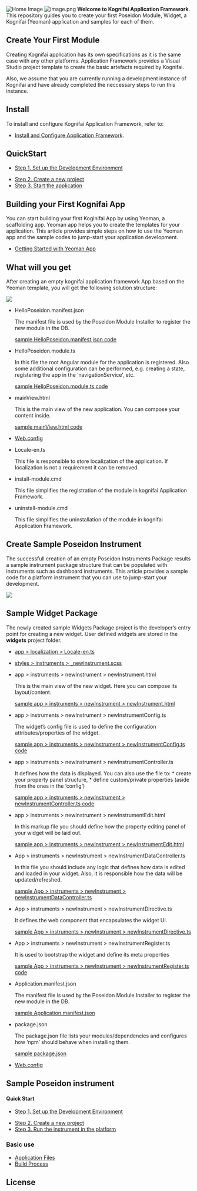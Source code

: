 ![Home Image](https://github.com/chrisjohn727/sample/blob/master/images/Kognifai.png)
![image.png](.attachments/image-f2fc87e8-a6c3-4010-8951-bfaac98306e5.png)
__Welcome to Kognifai Application Framework__. This repository guides you to create your first Poseidon Module, Widget, a Kognifai (Yeoman) application and samples for each of them.

## Create Your First Module 
Creating Kognifai application has its own specifications as it is the  same case with any other platforms. Application Framework provides a Visual Studio project template to create the basic artefacts required by Kognifai. 

Also, we assume that you are currently running a development instance of Kognifai and have already completed the neccessary steps to run this instance.

## Install

To install and configure Kognifai Application Framework, refer to: 
* [Install and Configure Application Framework](https://github.com/chrisjohn727/sample/wiki).

## QuickStart
* [Step 1. Set up the Development Environment](https://github.com/chrisjohn727/sample/blob/master/lnkdpages/Set%20up%20the%20Development%20Environment.md)
- [Step 2. Create a new project](https://github.com/chrisjohn727/sample/blob/master/lnkdpages/Set%20up%20the%20Development%20Environment.md)
- [Step 3. Start the application](https://github.com/chrisjohn727/sample/blob/master/lnkdpages/Set%20up%20the%20Development%20Environment.md)


## Building your First Kognifai App
You can start building your first Koginifai App by using Yeoman, a scaffolding app. Yeoman app helps you to create the templates for your application. This article provides simple steps on how to use the Yeoman app and the sample codes to jump-start your application development.
* [Getting Started with Yeoman App](https://github.com/chrisjohn727/sample/blob/master/lnkdpages/Getting%20Started%20with%20Yeoman%20App.md)

## What will you get
After creating an empty kognifai application framework App based on the Yeoman template, you will get the following solution structure:

![](https://github.com/chrisjohn727/sample/blob/master/images/node_modules.png)

* HelloPoseidon.manifest.json

  The manifest file is used by the Poseidon Module Installer to register the new module in the DB.
  
   [sample HelloPoseidon.manifest.json code](https://github.com/chrisjohn727/sample/blob/master/Sample%20Poseidon%20Instrument/HelloPoseidon.module.ts)
   
 * HelloPoseidon.module.ts
 
   In this file the root Angular module for the application is registered. Also some additional configuration can be performed, e.g.  creating a state, registering the app in the ‘navigationService’, etc.
   
    [sample HelloPoseidon.module.ts code](https://github.com/chrisjohn727/sample/blob/master//Sample%20Poseidon%20Instrument/HelloPoseidon.module.ts)
 
 * mainView.html
 
     This is the main view of the new application. You can compose your content inside.
     
     [sample mainView.html code](https://github.com/chrisjohn727/sample/blob/master/HelloPoseidon/mainView.html)
     
* [Web.config](https://github.com/chrisjohn727/sample/blob/master/HelloPoseidon/Web.config)
* Locale-en.ts

    This file is responsible to store localization of the application. If localization is not a requirement it can be removed. 
    
* install-module.cmd

    This file simplifies the registration of the module in kognifai Application Framework.

* uninstall-module.cmd

    This file simplifies the uninstallation of the module in kognifai Application Framework.
  
 ## Create Sample Poseidon Instrument 
The successfull creation of an empty Poseidon Instruments Package results a sample instrument package structure that can be populated with instruments such as dashboard instruments. This article provides a sample code for a platform instrument that you can use to jump-start your development. 

![](https://github.com/chrisjohn727/sample/blob/master/images/Solution%20Poseidon.png)

## Sample Widget Package
The newly created sample Widgets Package project is the developer’s entry point for creating a new widget. User defined widgets are stored in the **widgets** project folder.
* [app > localization > Locale-en.ts](https://github.com/chrisjohn727/sample/blob/master//Sample%20Poseidon%20Instrument/app%20%3E%20localization%20%3E%20Locale-en.ts)
* [styles > instruments > _newInstrument.scss](https://github.com/chrisjohn727/sample/blob/master//Sample%20Poseidon%20Instrument/styles%20%3E%20instruments%20%3E%20_newInstrument.scss)
* app > instruments > newInstrument > newInstrument.html

   This is the main view of the new widget. Here you can compose its layout/content.
   
   [sample app > instruments > newInstrument > newInstrument.html](https://github.com/chrisjohn727/sample/blob/master//Sample%20Poseidon%20Instrument/app%20%3E%20instruments%20%3E%20newInstrument%20%3E%20newInstrument.html)
* app > instruments > newInstrument > newInstrumentConfig.ts

   The widget’s config file is used to define the configuration attributes/properties of the widget.

   [ sample app > instruments > newInstrument > newInstrumentConfig.ts code](https://github.com/chrisjohn727/sample/blob/master//Sample%20Poseidon%20Instrument/app%20%3E%20instruments%20%3E%20newInstrument%20%3E%20newInstrumentConfig.ts)
* app >  instruments > newInstrument > newInstrumentController.ts

   It defines how the data is displayed. You can also use the file to:
      * create your property panel structure,
      * define custom/private properties (aside from the ones in the ‘config’) 

   [sample app >  instruments > newInstrument > newInstrumentController.ts code](https://github.com/chrisjohn727/sample/blob/master//Sample%20Poseidon%20Instrument/app%20%3E%20%20instruments%20%3E%20newInstrument%20%3E%20newInstrumentController.ts
)
* app > instruments > newInstrument > newInstrumentEdit.html

  In this markup file you should define how the property editing panel of your widget will be laid out.

  [ sample app > instruments > newInstrument > newInstrumentEdit.html](https://github.com/chrisjohn727/sample/blob/master//Sample%20Poseidon%20Instrument/app%20%3E%20instruments%20%3E%20newInstrument%20%3E%20newInstrumentEdit.html)
* App > instruments > newInstrument > newInstrumentDataController.ts

  In this file you should include any logic that defines how data is edited and loaded in your widget. Also, it is responsible how the   data will be updated/refreshed.
  
  [sample App > instruments > newInstrument > newInstrumentDataController.ts](https://github.com/chrisjohn727/sample/blob/master//Sample%20Poseidon%20Instrument/App%20%3E%20instruments%20%3E%20newInstrument%20%3E%20newInstrumentDataController.ts
)
* App > instruments > newInstrument > newInstrumentDirective.ts

  It defines the web component that encapsulates the widget UI.
  
  [ sample App > instruments > newInstrument > newInstrumentDirective.ts](https://github.com/chrisjohn727/sample/blob/master//Sample%20Poseidon%20Instrument/App%20%3E%20instruments%20%3E%20newInstrument%20%3E%20newInstrumentDirective.ts
)
* App > instruments > newInstrument > newInstrumentRegister.ts

  It is used to bootstrap the widget and define its meta properties

  [sample App > instruments > newInstrument > newInstrumentRegister.ts code](https://github.com/chrisjohn727/sample/blob/master//Sample%20Poseidon%20Instrument/App%20%3E%20instruments%20%3E%20newInstrument%20%3E%20newInstrumentRegister.ts
)
* Application.manifest.json

  The manifest file is used by the Poseidon Module Installer to register the new module in the DB.

  [sample Application.manifest.json](https://github.com/chrisjohn727/sample/blob/master//Sample%20Poseidon%20Instrument/Application.manifest.json)
* package.json

  The package.json file lists your modules/dependencies and configures how ‘npm’ should behave when installing them.

  [sample package.json](https://github.com/chrisjohn727/sample/blob/master/Sample%20Poseidon%20Instrument/package.json)
* [Web.config](https://github.com/chrisjohn727/sample/blob/master/Sample%20Poseidon%20Instrument/Web.config_1)

## Sample Poseidon instrument

#### Quick Start
* [Step 1. Set up the Development Environment](https://github.com/chrisjohn727/sample/blob/master/lnkdpages/Sample%20Poseidon%20Instruments%20Package.md)
- [Step 2. Create a new project](https://github.com/chrisjohn727/sample/blob/master/lnkdpages/Sample%20Poseidon%20Instruments%20Package.md)
- [Step 3. Run the instrument in the platform](https://github.com/chrisjohn727/sample/blob/master/lnkdpages/Sample%20Poseidon%20Instruments%20Package.md)

### Basic use
* [Application Files](https://github.com/chrisjohn727/sample/blob/master/lnkdpages/Application%20Files.md)
* [Build Process ](https://github.com/chrisjohn727/sample/blob/master/lnkdpages/Build%20Process.md)

## License


